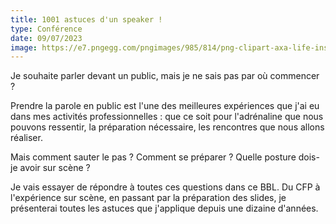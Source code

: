 ```yaml
---
title: 1001 astuces d'un speaker !
type: Conférence
date: 09/07/2023
image: https://e7.pngegg.com/pngimages/985/814/png-clipart-axa-life-insurance-logo-assicurazioni-generali-competition-blue-angle.png
---
```


Je souhaite parler devant un public, mais je ne sais pas par où
commencer ?

Prendre la parole en public est l'une des meilleures expériences que
j'ai eu dans mes activités professionnelles : que ce soit pour
l'adrénaline que nous pouvons ressentir, la préparation nécessaire,
les rencontres que nous allons réaliser.

Mais comment sauter le pas ? Comment se préparer ? Quelle posture
dois-je avoir sur scène ?

Je vais essayer de répondre à toutes ces questions dans ce BBL. Du CFP
à l'expérience sur scène, en passant par la préparation des slides, je
présenterai toutes les astuces que j'applique depuis une dizaine
d'années.
